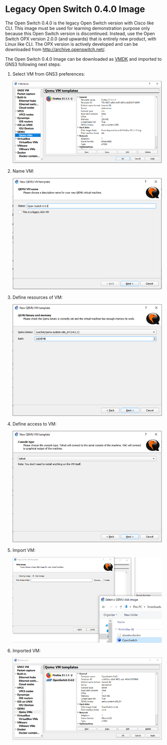 # Legacy Open Switch 0.4.0 Image

The Open Switch 0.4.0 is the legacy Open Switch version with Cisco like CLI. This image must be used for learning demonstration purpose only because this Open Switch version is discontinued. Instead, use the Open Switch OPX version 2.0.0 (and upwards) that is entirely new product, with Linux like CLI. The OPX version is actively developed and can be downloaded from http://archive.openswitch.net/.

The Open Switch 0.4.0 Image can be downloaded as [VMDK](https://drive.google.com/file/d/1bdv_pekvpovMS-ewJ4TVpCesBca0-JP9/view?usp=sharing) and imported to GNS3 following next steps:

1. Select VM from GNS3 preferences:

    ![alt text](./images/select_vm.png "Select VM")

2. Name VM:

    ![alt text](./images/name_vm.png "Name VM")

3. Define resources of VM:

    ![alt text](./images/define_resources_vm.png "Resources VM")

4. Define access to VM:

    ![alt text](./images/define_access_vm.png "Access VM")

5. Import VM:

    ![alt text](./images/import_vm.png "Import VM")

6. Imported VM:

    ![alt text](./images/imported_vm.png "Imported VM")
